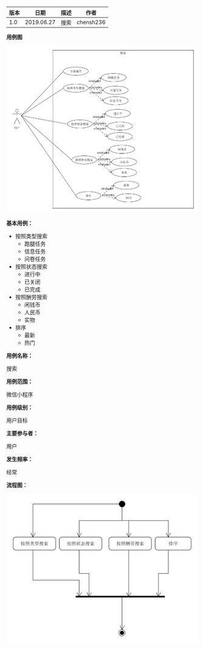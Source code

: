 | 版本 | 日期       | 描述 | 作者      |
| ---- | ---------- | ---- | --------- |
| 1.0  | 2019.06.27 | 搜索 | chensh236 |
**用例图**

![1561552772232](img/搜索用例图.png)

**基本用例：**

- 按照类型搜索
  - 跑腿任务
  - 信息任务
  - 问卷任务
- 按照状态搜索
  - 进行中
  - 已关闭
  - 已完成
- 按照酬劳搜索
  - 闲钱币
  - 人民币
  - 实物
- 排序
  - 最新
  - 热门

**用例名称：**

搜索

**用例范围：**

微信小程序

**用例级别：**

用户目标

**主要参与者：**

用户

**发生频率：**

经常

**流程图：**

![1561556060851](img/搜索流程图.png)